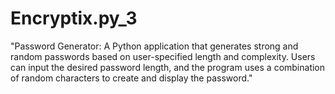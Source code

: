 # Encryptix.py_3
"Password Generator: A Python application that generates strong and random passwords based on user-specified length and complexity. Users can input the desired password length, and the program uses a combination of random characters to create and display the password."
